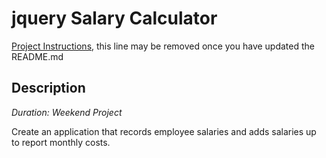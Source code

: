 # jquery Salary Calculator

[Project Instructions](./INSTRUCTIONS.md), this line may be removed once you have updated the README.md

## Description

_Duration: Weekend Project_

Create an application that records employee salaries and adds salaries up to report monthly costs.

